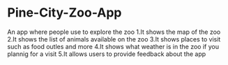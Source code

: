 # Pine-City-Zoo-App

An app where people use to explore the zoo
  1.It shows the map of the zoo
  2.It shows the list of animals available on the zoo
  3.It shows places to visit such as food outles and more
  4.It shows what weather is in the zoo if you plannig for a visit
  5.It allows users to provide feedback about the app
